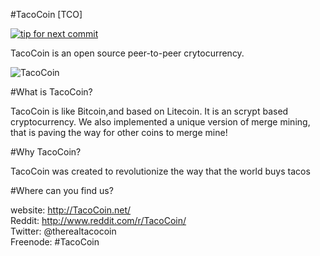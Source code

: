 #TacoCoin [TCO]

[![tip for next commit](https://tip4commit.com/projects/902.svg)](https://tip4commit.com/github/TacoCoin/tacocoin)

TacoCoin is an open source peer-to-peer crytocurrency.

![TacoCoin](https://raw.githubusercontent.com/TacoCoin/tacocoin/master/src/qt/res/icons/bitcoin.png)

#What is TacoCoin?  

TacoCoin is like Bitcoin,and based on Litecoin. It is an scrypt based cryptocurrency.
We also implemented a unique version of merge mining, that is paving the way for other
coins to merge mine!

#Why TacoCoin?  

TacoCoin was created to revolutionize the way that the world buys tacos

#Where can you find us?

website: http://TacoCoin.net/  
Reddit: http://www.reddit.com/r/TacoCoin/  
Twitter: @therealtacocoin  
Freenode: #TacoCoin  
